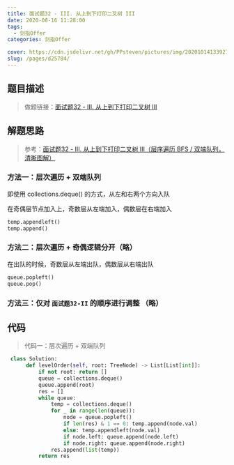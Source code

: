 ```yaml
---
title: 面试题32 - III. 从上到下打印二叉树 III
date: 2020-08-16 11:28:00
tags: 
  - 剑指Offer
categories: 剑指Offer

cover: https://cdn.jsdelivr.net/gh/PPsteven/pictures/img/20201014133927.png
slug: /pages/d25784/
---
```


## 题目描述

> 做题链接：[面试题32 - III. 从上到下打印二叉树 III](https://leetcode-cn.com/problems/cong-shang-dao-xia-da-yin-er-cha-shu-iii-lcof/)
>

<!--more-->

## 解题思路

> 参考：[面试题32 - III. 从上到下打印二叉树 III（层序遍历 BFS / 双端队列，清晰图解）](https://leetcode-cn.com/problems/cong-shang-dao-xia-da-yin-er-cha-shu-iii-lcof/solution/mian-shi-ti-32-iii-cong-shang-dao-xia-da-yin-er--3/) 

### 方法一：层次遍历 + 双端队列

即使用 collections.deque() 的方式，从左和右两个方向入队

在奇偶层节点加入上，奇数层从左端加入，偶数层在右端加入 

```python
temp.appendleft()
temp.append()
```
### 方法二：层次遍历 + 奇偶逻辑分开（略）

在出队的时候，奇数层从左端出队，偶数层从右端出队

```python
queue.popleft()
queue.pop()
```
### 方法三：仅对 `面试题32-II` 的顺序进行调整 （略）

## 代码

> 代码一：层次遍历 + 双端队列

```python
 class Solution:
      def levelOrder(self, root: TreeNode) -> List[List[int]]:
          if not root: return []
          queue = collections.deque()
          queue.append(root)
          res = []
          while queue:
              temp = collections.deque()
              for _ in range(len(queue)):
                  node = queue.popleft()
                  if len(res) & 1 == 0: temp.append(node.val)
                  else: temp.appendleft(node.val)
                  if node.left: queue.append(node.left)
                  if node.right: queue.append(node.right)
              res.append(list(temp))
          return res
```
